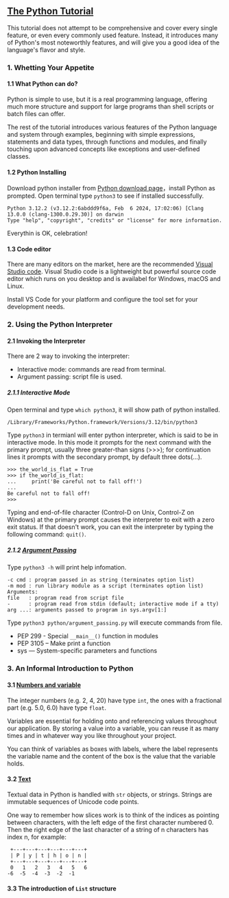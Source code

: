 
## [The Python Tutorial](https://docs.python.org/3/tutorial/index.html)

This tutorial does not attempt to be comprehensive and cover every single feature, or even
every commonly used feature. Instead, it introduces many of Python's most noteworthly features,
and will give you a good idea of the language's flavor and style.

### 1. Whetting Your Appetite

#### 1.1 What Python can do?

Python is simple to use, but it is a real programming language, offering much more structure and
support for large programs than shell scripts or batch files can offer.

The rest of the tutorial introduces various features of the Python language and system through
examples, beginning with simple expressions, statements and data types, through functions and
modules, and finally touching upon advanced concepts like exceptions and user-defined classes.

#### 1.2 Python Installing

Download python installer from [Python download page](https://www.python.org/downloads/)，install
Python as prompted.
Open terminal type `python3` to see if installed successfully.

```
Python 3.12.2 (v3.12.2:6abddd9f6a, Feb  6 2024, 17:02:06) [Clang 13.0.0 (clang-1300.0.29.30)] on darwin
Type "help", "copyright", "credits" or "license" for more information.
```

Everythin is OK, celebration!

#### 1.3 Code editor

There are many editors on the market, here are the recommended [Visual Studio code](https://code.visualstudio.com/).
Visual Studio code is a lightweight but powerful source code editor which runs on you desktop and
is availabel for Windows, macOS and Linux.

Install VS Code for your platform and configure the tool set for your development needs.

### 2. Using the Python Interpreter

#### 2.1 Invoking the Interpreter

There are 2 way to invoking the interpreter:

* Interactive mode: commands are read from terminal.
* Argument passing: script file is used.


##### 2.1.1 Interactive Mode

Open terminal and type `which python3`, it will show path of python installed.

```
/Library/Frameworks/Python.framework/Versions/3.12/bin/python3
```

Type `python3` in termianl will enter python interpreter, which is said to be in interactive mode. In this mode
it prompts for the next command with the primary prompt, usually three greater-than signs (>>>); for continuation
lines it prompts with the secondary prompt, by default three dots(...).

```
>>> the_world_is_flat = True
>>> if the_world_is_flat:
...     print('Be careful not to fall off!')
...
Be careful not to fall off!
>>>
```

Typing and end-of-file character (Control-D on Unix, Control-Z on Windows) at the primary prompt
causes the interpreter to exit with a zero exit status. If that doesn't work, you can exit the interpreter by typing the following command: `quit()`.

##### 2.1.2 [Argument Passing](arugment_passing.py)

Type `python3 -h` will print help infomation.

```
-c cmd : program passed in as string (terminates option list)
-m mod : run library module as a script (terminates option list)
Arguments:
file   : program read from script file
-      : program read from stdin (default; interactive mode if a tty)
arg ...: arguments passed to program in sys.argv[1:]
```

Type `python3 python/argument_passing.py` will execute commands from file.

* PEP 299 - Special `__main__()` function in modules
* PEP 3105 – Make print a function
* sys — System-specific parameters and functions

### 3. An Informal Introduction to Python

#### 3.1 [Numbers and variable](simple_calculator.py)

The integer numbers (e.g. 2, 4, 20) have type `int`, the ones with a fractional part (e.g. 5.0, 6.0)
have type `float`.

Variables are essential for holding onto and referencing values throughout our application. By
storing a value into a variable, you can reuse it as many times and in whatever way you like
throughout your project.

You can think of variables as boxes with labels, where the label represents the variable name
and the content of the box is the value that the variable holds.

#### 3.2 [Text](manipulate_text.py)

Textual data in Python is handled with `str` objects, or strings. Strings are immutable sequences
of Unicode code points.

One way to remember how slices work is to think of the indices as pointing between characters, with
the left edge of the first character numbered 0. Then the right edge of the last character of a
string of n characters has index n, for example:

```
 +---+---+---+---+---+---+
 | P | y | t | h | o | n |
 +---+---+---+---+---+---+
 0   1   2   3   4   5   6
-6  -5  -4  -3  -2  -1
```

#### 3.3 The introduction of `List` structure

